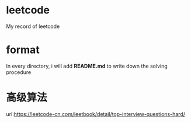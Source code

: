# leetcode
My record of leetcode 
# format
In every directory, i will add **README.md** to write down the solving procedure
# 高级算法
url:https://leetcode-cn.com/leetbook/detail/top-interview-questions-hard/
